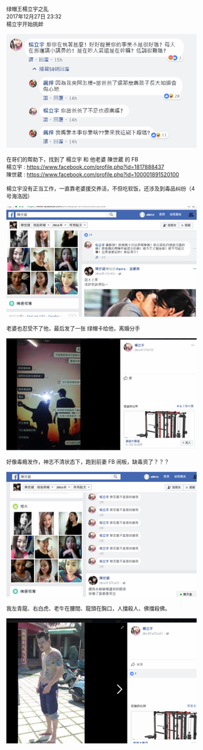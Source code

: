 绿帽王楊立宇之乱<br>
2017年12月27日 23:32<br>
楊立宇开始挑衅<br><br>
<img src="https://raw.githubusercontent.com/3cmFatHome/Gossiping/master/00001/img/0.png" /><br><br>
在哥们的帮助下，找到了 楊立宇 和 他老婆 陳世葳 的 FB<br>
楊立宇 : https://www.facebook.com/profile.php?id=1817888437<br>
陳世葳 : https://www.facebook.com/profile.php?id=100001891520100<br><br>
楊立宇没有正当工作，一直靠老婆援交养活，不但吃软饭，还涉及到毒品纠纷（4号海洛因）<br><br>
<img src="https://raw.githubusercontent.com/3cmFatHome/Gossiping/master/00001/img/1.png" /><br><br>
老婆也忍受不了他，最后发了一张 绿帽卡给他，离婚分手<br><br>
<img src="https://raw.githubusercontent.com/3cmFatHome/Gossiping/master/00001/img/2.png" /><br><br>
好像毒瘾发作，神志不清状态下，跑到前妻 FB 闹板，缺毒资了？？？<br><br>
<img src="https://raw.githubusercontent.com/3cmFatHome/Gossiping/master/00001/img/3.png" /><br><br>
我左青龍、右白虎、老牛在腰間、龍頭在胸口，人擋殺人、佛擋殺佛。<br><br>
<img src="https://raw.githubusercontent.com/3cmFatHome/Gossiping/master/00001/img/4.png" /><br><br>
<br>
<br>
<br>
<br>
